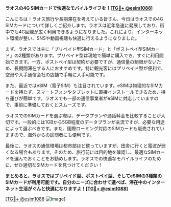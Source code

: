 **ラオスの4G SIMカードで快適なモバイルライフを！[[TG💪+ @esim1088](https://t.me/s/esim1088)]**

こんにちは！ラオス旅行や長期滞在を考えている皆さん、今日はラオスでの4G SIMカードについて詳しくご紹介します。ラオスは近年急速に発展しており、街中でも4G回線が広く利用できるようになりました。これにより、インターネット環境が整い、SNSや動画視聴も快適に行えるようになりました。

まず、ラオスでは主に「プリペイド型SIMカード」と「ポストペイ型SIMカード」の2種類があります。プリペイド型は現地で簡単に購入でき、すぐに利用開始できます。一方、ポストペイ型は契約が必要ですが、通信量の制限がないため、長期間滞在する人におすすめです。特に観光客にはプリペイド型が便利で、空港や大手通信会社の店舗で手軽に入手可能です。

また、最近ではeSIM（電子SIM）も注目されています。eSIMは物理的なSIMカードを持たず、スマートフォンやタブレットに直接インストールできるため、持ち運びが簡単です。ラオスでも一部の通信事業者がeSIMに対応していますので、事前に準備しておくとスムーズです。

ラオスでのSIMカードを選ぶ際は、データプランや通話料金を比較することが大切です。一般的には1GBから5GB程度のデータプランが主流ですが、必要な用途によって選ぶべきです。また、国際ローミング対応のSIMカードも販売されていますので、海外からの訪問者にも便利です。

最後に、ラオスの通信環境は都市部ほど整っていますが、田舎に行くと電波が弱くなる場合もあります。そのため、旅行前には目的地を確認し、最適なSIMカードを選んでおくことをお勧めします。ラオスでの快適なモバイルライフのために、ぜひ適切なSIMカードを見つけてください！

**まとめると、ラオスではプリペイド型、ポストペイ型、そしてeSIMの3種類のSIMカードが利用可能です。自分のニーズに合わせて選べば、滞在中のインターネット生活がぐんと快適になりますよ！[[TG💪+ @esim1088](https://t.me/s/esim1088)]**

[[TG💪+ @esim1088](https://t.me/s/esim1088) ![Image](https://i.postimg.cc/Y0z9fWf4/image.png)]
